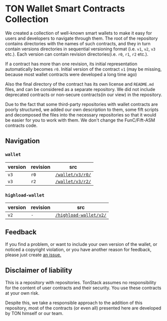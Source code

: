 # TON Wallet Smart Contracts Collection

We created a collection of well-known smart wallets to make it easy for users and developers to navigate through them. The root of the repository contains directories with the names of such contracts, and they in turn contain versions directories in sequential versioning format (i.e. `v1`, `v2`, `v3` etc.). Each version can contain revision directories(i.e. `r0`, `r1`, `r2` etc.). 

If a contract has more than one revision, its initial representation automatically becomes `r0`. Initial version of the contract `v1` (may be missing, because most wallet contracts were developed a long time ago)

Also the final directory of the contract has its own license and `README.md` files, and can be considered as a separate repository. We did not include deprecated contracts or non-secure contracts(in our view) in the repository.

Due to the fact that some third-party repositories with wallet contracts are poorly structured, we added our own description to them, some fift scripts and decomposed the files into the necessary repositories so that it would be easier for you to work with them. We don't change the FunC/Fift-ASM contracts code.

## Navigation

### `wallet`
| version | revision | src                                                |
|---------|----------|----------------------------------------------------|
| `v3`    | `r0`     | [`/wallet/v3/r0/`](wallet/v3/r0/)                  |
| `v3`    | `r2`     | [`/wallet/v3/r2/`](wallet/v3/r2/)                  |

### `highload-wallet`
| version | revision | src                                                |
|---------|----------|----------------------------------------------------|
| `v2`    | `-`      | [`/highload-wallet/v2/`](highload-wallet/v2/)      |

## Feedback

If you find a problem, or want to include your own version of the wallet, or noticed a copyright violation, or you have another reason for feedback, please just create [an issue.](https://github.com/tonstack/wallet-smcs/issues)

## Disclaimer of liability

This is a repository with repositories. TonStack assumes no responsibility for the content of user contracts and their security. You use these contracts at your own risk.

Despite this, we take a responsible approach to the addition of this repository, most of the contracts (or even all) presented here are developed by TON himself or our team.
